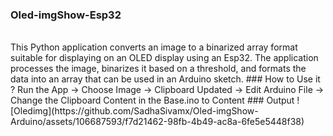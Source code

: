 ### Oled-imgShow-Esp32
<br/>
This Python application converts an image to a binarized array format suitable for displaying on an OLED display using an Esp32. The application processes the image, binarizes it based on a threshold, and formats the data into an array that can be used in an Arduino sketch.
### How to Use it ?
Run the App -> Choose Image -> Clipboard Updated -> Edit Arduino File -> Change the Clipboard Content in the Base.ino to Content 
### Output
![Oledimg](https://github.com/SadhaSivamx/Oled-imgShow-Arduino/assets/106687593/f7d21462-98fb-4b49-ac8a-6fe5e5448f38)
